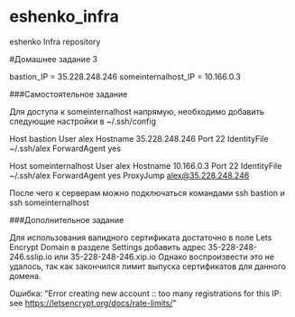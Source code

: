 # eshenko_infra
eshenko Infra repository

#Домашнее задание 3

bastion_IP = 35.228.248.246
someinternalhost_IP = 10.166.0.3


###Самостоятельное задание

Для доступа к someinternalhost напрямую, необходимо добавить следующие настройки в ~/.ssh/config

Host bastion
  User alex
  Hostname 35.228.248.246
  Port 22
  IdentityFile ~/.ssh/alex
  ForwardAgent yes

Host someinternalhost
  User alex
  Hostname 10.166.0.3
  Port 22
  IdentityFile ~/.ssh/alex
  ForwardAgent yes
  ProxyJump alex@35.228.248.246

После чего к серверам можно подключаться командами
ssh bastion и ssh someinternalhost

###Дополнительное задание

Для использования валидного сертификата достаточно в поле Lets Encrypt Domain в разделе Settings
добавить адрес 35-228-248-246.sslip.io или 35-228-248-246.xip.io
Однако воспроизвести это не удалось, так как закончился лимит выпуска сертификатов для данного домена.

Ошибка:
"Error creating new account :: too many registrations for this IP: see https://letsencrypt.org/docs/rate-limits/"
